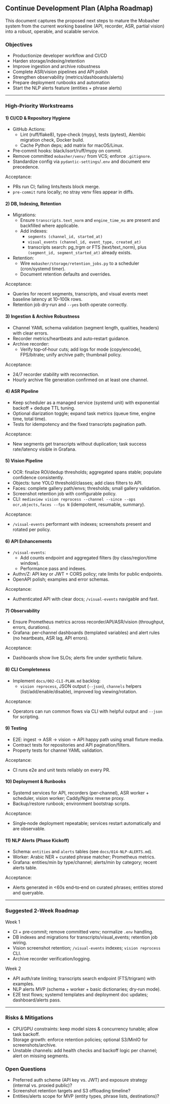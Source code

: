 ## Continue Development Plan (Alpha Roadmap)

This document captures the proposed next steps to mature the Mobasher system from the current working baseline (API, recorder, ASR, partial vision) into a robust, operable, and scalable service.

### Objectives
- Productionize developer workflow and CI/CD
- Harden storage/indexing/retention
- Improve ingestion and archive robustness
- Complete ASR/vision pipelines and API polish
- Strengthen observability (metrics/dashboards/alerts)
- Prepare deployment runbooks and automation
- Start the NLP alerts feature (entities + phrase alerts)

---

### High‑Priority Workstreams

#### 1) CI/CD & Repository Hygiene
- GitHub Actions:
  - Lint (ruff/flake8), type‑check (mypy), tests (pytest), Alembic migration check, Docker build.
  - Cache Python deps; add matrix for macOS/Linux.
- Pre‑commit hooks: black/isort/ruff/mypy on commit.
- Remove committed `mobasher/venv/` from VCS; enforce `.gitignore`.
- Standardize config via `pydantic-settings`/`.env` and document env precedence.

Acceptance:
- PRs run CI; failing lints/tests block merge.
- `pre-commit` runs locally; no stray venv files appear in diffs.

#### 2) DB, Indexing, Retention
- Migrations:
  - Ensure `transcripts.text_norm` and `engine_time_ms` are present and backfilled where applicable.
  - Add indexes:
    - `segments (channel_id, started_at)`
    - `visual_events (channel_id, event_type, created_at)`
    - transcripts search: pg_trgm or FTS (text/text_norm), plus `(segment_id, segment_started_at)` already exists.
- Retention:
  - Wire `mobasher/storage/retention_jobs.py` to a scheduler (cron/systemd timer).
  - Document retention defaults and overrides.

Acceptance:
- Queries for recent segments, transcripts, and visual events meet baseline latency at 10–100k rows.
- Retention job dry‑run and `--yes` both operate correctly.

#### 3) Ingestion & Archive Robustness
- Channel YAML schema validation (segment length, qualities, headers) with clear errors.
- Recorder metrics/heartbeats and auto‑restart guidance.
- Archive recorder:
  - Verify top‑of‑hour cuts; add logs for mode (copy/encode), FPS/bitrate; unify archive path; thumbnail policy.

Acceptance:
- 24/7 recorder stability with reconnection.
- Hourly archive file generation confirmed on at least one channel.

#### 4) ASR Pipeline
- Keep scheduler as a managed service (systemd unit) with exponential backoff + dedupe TTL tuning.
- Optional diarization toggle; expand task metrics (queue time, engine time, total time).
- Tests for idempotency and the fixed transcripts pagination path.

Acceptance:
- New segments get transcripts without duplication; task success rate/latency visible in Grafana.

#### 5) Vision Pipeline
- OCR: finalize ROI/dedup thresholds; aggregated spans stable; populate confidence consistently.
- Objects: tune YOLO threshold/classes; add class filters to API.
- Faces: complete gallery path/envs; thresholds; small gallery validation.
- Screenshot retention job with configurable policy.
- CLI: `mediaview vision reprocess --channel --since --ops ocr,objects,faces --fps N` (idempotent, resumable, summary).

Acceptance:
- `/visual-events` performant with indexes; screenshots present and rotated per policy.

#### 6) API Enhancements
- `/visual-events`:
  - Add counts endpoint and aggregated filters (by class/region/time window).
  - Performance pass and indexes.
- Authn/Z: API key or JWT + CORS policy; rate limits for public endpoints.
- OpenAPI polish; examples and error schemas.

Acceptance:
- Authenticated API with clear docs; `/visual-events` navigable and fast.

#### 7) Observability
- Ensure Prometheus metrics across recorder/API/ASR/vision (throughput, errors, durations).
- Grafana: per‑channel dashboards (templated variables) and alert rules (no heartbeats, ASR lag, API errors).

Acceptance:
- Dashboards show live SLOs; alerts fire under synthetic failure.

#### 8) CLI Completeness
- Implement `docs/002-CLI-PLAN.md` backlog:
  - `vision reprocess`, JSON output (`--json`), `channels` helpers (list/add/enable/disable), improved log viewing/rotation.

Acceptance:
- Operators can run common flows via CLI with helpful output and `--json` for scripting.

#### 9) Testing
- E2E: ingest → ASR → vision → API happy path using small fixture media.
- Contract tests for repositories and API pagination/filters.
- Property tests for channel YAML validation.

Acceptance:
- CI runs e2e and unit tests reliably on every PR.

#### 10) Deployment & Runbooks
- Systemd services for API, recorders (per‑channel), ASR worker + scheduler, vision worker; Caddy/Nginx reverse proxy.
- Backup/restore runbook; environment bootstrap scripts.

Acceptance:
- Single‑node deployment repeatable; services restart automatically and are observable.

#### 11) NLP Alerts (Phase Kickoff)
- Schema: `entities` and `alerts` tables (see `docs/014-NLP-ALERTS.md`).
- Worker: Arabic NER + curated phrase matcher; Prometheus metrics.
- Grafana: entities/min by type/channel; alerts/min by category; recent alerts table.

Acceptance:
- Alerts generated in <60s end‑to‑end on curated phrases; entities stored and queryable.

---

### Suggested 2‑Week Roadmap

Week 1
- CI + pre‑commit; remove committed venv; normalize `.env` handling.
- DB indexes and migrations for transcripts/visual_events; retention job wiring.
- Vision screenshot retention; `/visual-events` indexes; `vision reprocess` CLI.
- Archive recorder verification/logging.

Week 2
- API auth/rate limiting; transcripts search endpoint (FTS/trigram) with examples.
- NLP alerts MVP (schema + worker + basic dictionaries; dry‑run mode).
- E2E test flows; systemd templates and deployment doc updates; dashboard/alerts pass.

---

### Risks & Mitigations
- CPU/GPU constraints: keep model sizes & concurrency tunable; allow task backoff.
- Storage growth: enforce retention policies; optional S3/MinIO for screenshots/archive.
- Unstable channels: add health checks and backoff logic per channel; alert on missing segments.

### Open Questions
- Preferred auth scheme (API key vs. JWT) and exposure strategy (internal vs. proxied public)?
- Screenshot retention targets and S3 offloading timeline?
- Entities/alerts scope for MVP (entity types, phrase lists, destinations)?



